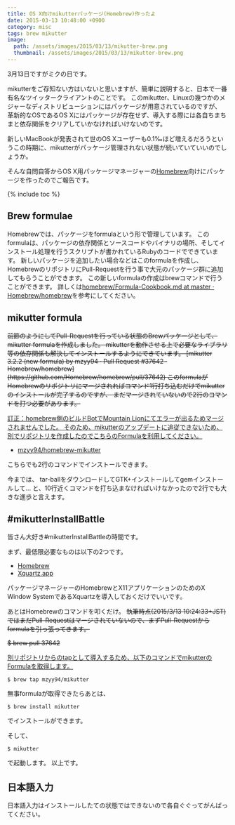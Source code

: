 ```yaml
---
title: OS X向けmikutterパッケージ(Homebrew)作ったよ
date: 2015-03-13 10:48:00 +0900
category: misc
tags: brew mikutter
image:
  path: /assets/images/2015/03/13/mikutter-brew.png
  thumbnail: /assets/images/2015/03/13/mikutter-brew.png
---
```


3月13日ですがミクの日です。

mikutterをご存知ない方はいないと思いますが、簡単に説明すると、日本で一番有名なツイッタークライアントのことです。
このmikutter、Linuxの幾つかのメジャーなディストリビューションにはパッケージが用意されているのですが、
革新的なOSであるOS Xにはパッケージが存在せず、導入する際には各自ちまちまと依存関係をクリアしていかなければいけないのです。

新しいMacBookが発表されて世のOS Xユーザーも0.1‰ほど増えるだろうというこの時期に、mikutterがパッケージ管理されない状態が続いていていいのでしょうか。

そんな自問自答からOS X用パッケージマネージャーの[Homebrew](http://brew.sh/index_ja.html)向けにパッケージを作ったのでご報告です。


<!-- more -->
{% include toc %}


## Brew formulae
Homebrewでは、パッケージをformulaという形で管理しています。
このformulaは、パッケージの依存関係とソースコードやバイナリの場所、そしてインストール処理を行うスクリプトが書かれているRubyのコードでできています。
新しいパッケージを追加したい場合などはこのformulaを作成し、HomebrewのリポジトリにPull-Requestを行う事で大元のパッケージ群に追加してもらうことができます。
この新しいformulaの作成はbrewコマンドで行うことができます。
詳しくは[homebrew/Formula-Cookbook.md at master · Homebrew/homebrew](https://github.com/Homebrew/homebrew/blob/master/share/doc/homebrew/Formula-Cookbook.md)を参考にしてください。


## mikutter formula

<del>
前節のようにしてPull-Requestを行っている状態のBrewパッケージとして、mikutter formulaを作成しました。
mikutterを動作させる上で必要なライブラリ等の依存関係も解決してインストールするようにできています。
</del>

<del>
[mikutter 3.2.2 (new formula) by mzyy94 · Pull Request #37642 · Homebrew/homebrew](https://github.com/Homebrew/homebrew/pull/37642)
</del>

<del>
このformulaがHomebrewのリポジトリにマージされればコマンド1行打ち込むだけでmikutterのインストールが完了するのですが、
まだマージされていないので2行のコマンドを打つ必要があります。
</del>

<ins datetime="2015-05-29T19:02:42+09:00">訂正：homebrew側のビルドBotでMountain Lionにてエラーが出るためマージされませんでした。
そのため、mikutterのアップデートに追従できないため、別でリポジトリを作成したのでこちらのFormulaを利用してください。

- [mzyy94/homebrew-mikutter](https://github.com/mzyy94/homebrew-mikutter)

こちらでも2行のコマンドでインストールできます。
</ins>


今までは、 tar-ballをダウンロードしてGTK+インストールしてgemインストールして... と、10行近くコマンドを打ち込まなければいけなかったので2行でも大きな進歩と言えます。

## #mikutterInstallBattle

皆さん大好き#mikutterInstallBattleの時間です。

まず、最低限必要なものは以下の2つです。

- [Homebrew](http://brew.sh)
- [Xquartz.app](https://xquartz.macosforge.org)

パッケージマネージャーのHomebrewとX11アプリケーションのためのX Window SystemであるXquartzを導入しておくだけでいいです。

あとはHomebrewのコマンドを叩くだけ。
<del>
執筆時点(2015/3/13 10:24:33+JST)ではまだPull-Requestはマージされていないので、まずPull-Requestからformulaを引っ張ってきます。
</del>

<del>
$ brew pull 37642
</del>

<ins datetime="2015-05-29T19:02:42+09:00">別リポジトリからのtapとして導入するため、以下のコマンドでmikutterのFormulaを取得します。
```
$ brew tap mzyy94/mikutter
```
</ins>

無事formulaが取得できたらあとは、
```
$ brew install mikutter
```
でインストールができます。

そして、
```
$ mikutter
```
で起動します。
以上です。

## 日本語入力
日本語入力はインストールしたての状態ではできないので各自ぐぐってがんばってください。



